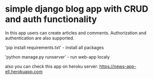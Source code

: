 # simple django blog app with CRUD and auth functionality

In this app users can create articles and comments. Authorization and authentication are also supported. 

'pip install requirements.txt' - install all packages

'python manage.py runserver' - run web-app localy

also you can check this app on heroku server: https://news-app-ell.herokuapp.com